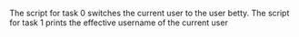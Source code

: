 The script for task 0 switches the current user to the user betty.
The script for task 1 prints the effective username of the current user
